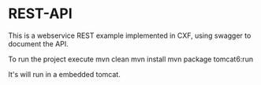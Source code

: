 REST-API
========

This is a webservice REST example implemented in CXF, using swagger to document the API.

To run the project execute
mvn clean
mvn install
mvn package tomcat6:run

It's will run in a embedded tomcat.

